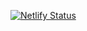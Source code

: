 [![Netlify Status](https://api.netlify.com/api/v1/badges/d1ef532b-1721-4c21-bc0a-f0def69623ab/deploy-status)](https://app.netlify.com/sites/chemistry-in-english-ebook/deploys)